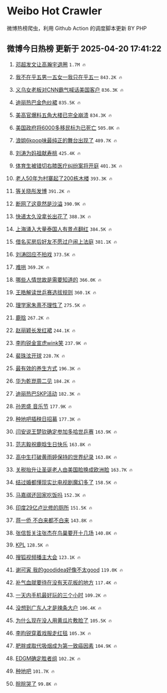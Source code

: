 # Weibo Hot Crawler 



微博热榜爬虫，利用 Github Action 的调度脚本更新 BY PHP 


## 微博今日热榜 更新于 2025-04-20 17:41:22 
1. [邓超发文让高瀚宇退圈](https://s.weibo.com/weibo?q=%23%E9%82%93%E8%B6%85%E5%8F%91%E6%96%87%E8%AE%A9%E9%AB%98%E7%80%9A%E5%AE%87%E9%80%80%E5%9C%88%23&t=31&band_rank=1&Refer=top) `1.7M 🔥` 

1. [我不在乎五男一五女一我只在乎五一](https://s.weibo.com/weibo?q=%E6%88%91%E4%B8%8D%E5%9C%A8%E4%B9%8E%E4%BA%94%E7%94%B7%E4%B8%80%E4%BA%94%E5%A5%B3%E4%B8%80%E6%88%91%E5%8F%AA%E5%9C%A8%E4%B9%8E%E4%BA%94%E4%B8%80&t=31&band_rank=2&Refer=top) `843.2K 🔥` 

1. [义乌女老板对CNN霸气喊话美国客户](https://s.weibo.com/weibo?q=%23%E4%B9%89%E4%B9%8C%E5%A5%B3%E8%80%81%E6%9D%BF%E5%AF%B9CNN%E9%9C%B8%E6%B0%94%E5%96%8A%E8%AF%9D%E7%BE%8E%E5%9B%BD%E5%AE%A2%E6%88%B7%23&t=31&band_rank=3&Refer=top) `836.3K 🔥` 

1. [迪丽热巴金色纱裙](https://s.weibo.com/weibo?q=%23%E8%BF%AA%E4%B8%BD%E7%83%AD%E5%B7%B4%E9%87%91%E8%89%B2%E7%BA%B1%E8%A3%99%23&t=31&band_rank=4&Refer=top) `835.5K 🔥` 

1. [美高官爆料五角大楼已完全崩溃](https://s.weibo.com/weibo?q=%23%E7%BE%8E%E9%AB%98%E5%AE%98%E7%88%86%E6%96%99%E4%BA%94%E8%A7%92%E5%A4%A7%E6%A5%BC%E5%B7%B2%E5%AE%8C%E5%85%A8%E5%B4%A9%E6%BA%83%23&t=31&band_rank=5&Refer=top) `834.3K 🔥` 

1. [美国政府将6000多移民标为已死亡](https://s.weibo.com/weibo?q=%23%E7%BE%8E%E5%9B%BD%E6%94%BF%E5%BA%9C%E5%B0%866000%E5%A4%9A%E7%A7%BB%E6%B0%91%E6%A0%87%E4%B8%BA%E5%B7%B2%E6%AD%BB%E4%BA%A1%23&t=31&band_rank=6&Refer=top) `505.8K 🔥` 

1. [浪姐6kpop味最纯正的舞台出现了](https://s.weibo.com/weibo?q=%E6%B5%AA%E5%A7%906kpop%E5%91%B3%E6%9C%80%E7%BA%AF%E6%AD%A3%E7%9A%84%E8%88%9E%E5%8F%B0%E5%87%BA%E7%8E%B0%E4%BA%86&t=31&band_rank=7&Refer=top) `489.7K 🔥` 

1. [刘涛为妈祖献寿桃](https://s.weibo.com/weibo?q=%23%E5%88%98%E6%B6%9B%E4%B8%BA%E5%A6%88%E7%A5%96%E7%8C%AE%E5%AF%BF%E6%A1%83%23&t=31&band_rank=8&Refer=top) `425.4K 🔥` 

1. [体育生被错切右膝医疗纠纷案将开庭](https://s.weibo.com/weibo?q=%23%E4%BD%93%E8%82%B2%E7%94%9F%E8%A2%AB%E9%94%99%E5%88%87%E5%8F%B3%E8%86%9D%E5%8C%BB%E7%96%97%E7%BA%A0%E7%BA%B7%E6%A1%88%E5%B0%86%E5%BC%80%E5%BA%AD%23&t=31&band_rank=9&Refer=top) `401.3K 🔥` 

1. [老人50年为村寨起了200栋木楼](https://s.weibo.com/weibo?q=%23%E8%80%81%E4%BA%BA50%E5%B9%B4%E4%B8%BA%E6%9D%91%E5%AF%A8%E8%B5%B7%E4%BA%86200%E6%A0%8B%E6%9C%A8%E6%A5%BC%23&t=31&band_rank=10&Refer=top) `393.3K 🔥` 

1. [等关晓彤发博](https://s.weibo.com/weibo?q=%23%E7%AD%89%E5%85%B3%E6%99%93%E5%BD%A4%E5%8F%91%E5%8D%9A%23&t=31&band_rank=11&Refer=top) `391.2K 🔥` 

1. [断网了这竟然是沙溢](https://s.weibo.com/weibo?q=%E6%96%AD%E7%BD%91%E4%BA%86%E8%BF%99%E7%AB%9F%E7%84%B6%E6%98%AF%E6%B2%99%E6%BA%A2&t=31&band_rank=12&Refer=top) `390.9K 🔥` 

1. [快递太久没拿长出花了](https://s.weibo.com/weibo?q=%E5%BF%AB%E9%80%92%E5%A4%AA%E4%B9%85%E6%B2%A1%E6%8B%BF%E9%95%BF%E5%87%BA%E8%8A%B1%E4%BA%86&t=31&band_rank=13&Refer=top) `388.3K 🔥` 

1. [上海涌入大量泰国人有景点翻红](https://s.weibo.com/weibo?q=%23%E4%B8%8A%E6%B5%B7%E6%B6%8C%E5%85%A5%E5%A4%A7%E9%87%8F%E6%B3%B0%E5%9B%BD%E4%BA%BA%E6%9C%89%E6%99%AF%E7%82%B9%E7%BF%BB%E7%BA%A2%23&t=31&band_rank=14&Refer=top) `384.5K 🔥` 

1. [借名买房后好友不愿过户闹上法庭](https://s.weibo.com/weibo?q=%23%E5%80%9F%E5%90%8D%E4%B9%B0%E6%88%BF%E5%90%8E%E5%A5%BD%E5%8F%8B%E4%B8%8D%E6%84%BF%E8%BF%87%E6%88%B7%E9%97%B9%E4%B8%8A%E6%B3%95%E5%BA%AD%23&t=31&band_rank=15&Refer=top) `381.1K 🔥` 

1. [刘涛回应不拍戏](https://s.weibo.com/weibo?q=%23%E5%88%98%E6%B6%9B%E5%9B%9E%E5%BA%94%E4%B8%8D%E6%8B%8D%E6%88%8F%23&t=31&band_rank=16&Refer=top) `373.5K 🔥` 

1. [难哄](https://s.weibo.com/weibo?q=%E9%9A%BE%E5%93%84&t=31&band_rank=17&Refer=top) `369.2K 🔥` 

1. [哪些人情世故是需要知道的](https://s.weibo.com/weibo?q=%23%E5%93%AA%E4%BA%9B%E4%BA%BA%E6%83%85%E4%B8%96%E6%95%85%E6%98%AF%E9%9C%80%E8%A6%81%E7%9F%A5%E9%81%93%E7%9A%84%23&t=31&band_rank=18&Refer=top) `366.0K 🔥` 

1. [王皓解读世乒赛选拔规则](https://s.weibo.com/weibo?q=%23%E7%8E%8B%E7%9A%93%E8%A7%A3%E8%AF%BB%E4%B8%96%E4%B9%92%E8%B5%9B%E9%80%89%E6%8B%94%E8%A7%84%E5%88%99%23&t=31&band_rank=19&Refer=top) `360.1K 🔥` 

1. [理学家朱熹不理性了](https://s.weibo.com/weibo?q=%E7%90%86%E5%AD%A6%E5%AE%B6%E6%9C%B1%E7%86%B9%E4%B8%8D%E7%90%86%E6%80%A7%E4%BA%86&t=31&band_rank=20&Refer=top) `275.5K 🔥` 

1. [鹿晗](https://s.weibo.com/weibo?q=%E9%B9%BF%E6%99%97&t=31&band_rank=21&Refer=top) `267.2K 🔥` 

1. [赵丽颖长发红裙](https://s.weibo.com/weibo?q=%23%E8%B5%B5%E4%B8%BD%E9%A2%96%E9%95%BF%E5%8F%91%E7%BA%A2%E8%A3%99%23&t=31&band_rank=22&Refer=top) `244.1K 🔥` 

1. [李昀锐金宣虎wink笑](https://s.weibo.com/weibo?q=%23%E6%9D%8E%E6%98%80%E9%94%90%E9%87%91%E5%AE%A3%E8%99%8Ewink%E7%AC%91%23&t=31&band_rank=23&Refer=top) `237.9K 🔥` 

1. [裴珠泫开球](https://s.weibo.com/weibo?q=%23%E8%A3%B4%E7%8F%A0%E6%B3%AB%E5%BC%80%E7%90%83%23&t=31&band_rank=24&Refer=top) `228.7K 🔥` 

1. [最有效的养生方式](https://s.weibo.com/weibo?q=%23%E6%9C%80%E6%9C%89%E6%95%88%E7%9A%84%E5%85%BB%E7%94%9F%E6%96%B9%E5%BC%8F%23&t=31&band_rank=25&Refer=top) `196.3K 🔥` 

1. [华为乾崑周二见](https://s.weibo.com/weibo?q=%23%E5%8D%8E%E4%B8%BA%E4%B9%BE%E5%B4%91%E5%91%A8%E4%BA%8C%E8%A7%81%23&t=31&band_rank=26&Refer=top) `184.2K 🔥` 

1. [迪丽热巴SKP活动](https://s.weibo.com/weibo?q=%E8%BF%AA%E4%B8%BD%E7%83%AD%E5%B7%B4SKP%E6%B4%BB%E5%8A%A8&t=31&band_rank=27&Refer=top) `182.3K 🔥` 

1. [孙恩盛 音乐节](https://s.weibo.com/weibo?q=%E5%AD%99%E6%81%A9%E7%9B%9B%20%E9%9F%B3%E4%B9%90%E8%8A%82&t=31&band_rank=28&Refer=top) `177.9K 🔥` 

1. [种地吧插秧日招募](https://s.weibo.com/weibo?q=%23%E7%A7%8D%E5%9C%B0%E5%90%A7%E6%8F%92%E7%A7%A7%E6%97%A5%E6%8B%9B%E5%8B%9F%23&t=31&band_rank=29&Refer=top) `177.3K 🔥` 

1. [闫安说王楚钦确定参加多哈世乒赛](https://s.weibo.com/weibo?q=%23%E9%97%AB%E5%AE%89%E8%AF%B4%E7%8E%8B%E6%A5%9A%E9%92%A6%E7%A1%AE%E5%AE%9A%E5%8F%82%E5%8A%A0%E5%A4%9A%E5%93%88%E4%B8%96%E4%B9%92%E8%B5%9B%23&t=31&band_rank=30&Refer=top) `163.9K 🔥` 

1. [范志毅祝鹿晗生日快乐](https://s.weibo.com/weibo?q=%23%E8%8C%83%E5%BF%97%E6%AF%85%E7%A5%9D%E9%B9%BF%E6%99%97%E7%94%9F%E6%97%A5%E5%BF%AB%E4%B9%90%23&t=31&band_rank=31&Refer=top) `163.8K 🔥` 

1. [高中生打破黄雨婷保持的世界纪录](https://s.weibo.com/weibo?q=%23%E9%AB%98%E4%B8%AD%E7%94%9F%E6%89%93%E7%A0%B4%E9%BB%84%E9%9B%A8%E5%A9%B7%E4%BF%9D%E6%8C%81%E7%9A%84%E4%B8%96%E7%95%8C%E7%BA%AA%E5%BD%95%23&t=31&band_rank=32&Refer=top) `163.8K 🔥` 

1. [关税抬升让圣诞老人由美国脸换成欧洲脸](https://s.weibo.com/weibo?q=%23%E5%85%B3%E7%A8%8E%E6%8A%AC%E5%8D%87%E8%AE%A9%E5%9C%A3%E8%AF%9E%E8%80%81%E4%BA%BA%E7%94%B1%E7%BE%8E%E5%9B%BD%E8%84%B8%E6%8D%A2%E6%88%90%E6%AC%A7%E6%B4%B2%E8%84%B8%23&t=31&band_rank=33&Refer=top) `163.7K 🔥` 

1. [结过婚都懂现实比电视剧魔幻多了](https://s.weibo.com/weibo?q=%E7%BB%93%E8%BF%87%E5%A9%9A%E9%83%BD%E6%87%82%E7%8E%B0%E5%AE%9E%E6%AF%94%E7%94%B5%E8%A7%86%E5%89%A7%E9%AD%94%E5%B9%BB%E5%A4%9A%E4%BA%86&t=31&band_rank=34&Refer=top) `158.5K 🔥` 

1. [马嘉祺还回家吃饭吗](https://s.weibo.com/weibo?q=%E9%A9%AC%E5%98%89%E7%A5%BA%E8%BF%98%E5%9B%9E%E5%AE%B6%E5%90%83%E9%A5%AD%E5%90%97&t=31&band_rank=35&Refer=top) `152.3K 🔥` 

1. [印度29亿卢比修的厕所](https://s.weibo.com/weibo?q=%E5%8D%B0%E5%BA%A629%E4%BA%BF%E5%8D%A2%E6%AF%94%E4%BF%AE%E7%9A%84%E5%8E%95%E6%89%80&t=31&band_rank=36&Refer=top) `151.5K 🔥` 

1. [蒋一侨 不白来都不白来](https://s.weibo.com/weibo?q=%E8%92%8B%E4%B8%80%E4%BE%A8%20%E4%B8%8D%E7%99%BD%E6%9D%A5%E9%83%BD%E4%B8%8D%E7%99%BD%E6%9D%A5&t=31&band_rank=37&Refer=top) `143.8K 🔥` 

1. [张信哲关注张杰在鸟巢要开十几场](https://s.weibo.com/weibo?q=%E5%BC%A0%E4%BF%A1%E5%93%B2%E5%85%B3%E6%B3%A8%E5%BC%A0%E6%9D%B0%E5%9C%A8%E9%B8%9F%E5%B7%A2%E8%A6%81%E5%BC%80%E5%8D%81%E5%87%A0%E5%9C%BA&t=31&band_rank=38&Refer=top) `140.8K 🔥` 

1. [KPL](https://s.weibo.com/weibo?q=KPL&t=31&band_rank=39&Refer=top) `128.5K 🔥` 

1. [搜狐视频播主大会](https://s.weibo.com/weibo?q=%23%E6%90%9C%E7%8B%90%E8%A7%86%E9%A2%91%E6%92%AD%E4%B8%BB%E5%A4%A7%E4%BC%9A%23&t=31&band_rank=40&Refer=top) `123.1K 🔥` 

1. [谢可寅 我的goodidea好像不太good](https://s.weibo.com/weibo?q=%E8%B0%A2%E5%8F%AF%E5%AF%85%20%E6%88%91%E7%9A%84goodidea%E5%A5%BD%E5%83%8F%E4%B8%8D%E5%A4%AAgood&t=31&band_rank=41&Refer=top) `119.0K 🔥` 

1. [补气血就要待在没有天花板的地方](https://s.weibo.com/weibo?q=%23%E8%A1%A5%E6%B0%94%E8%A1%80%E5%B0%B1%E8%A6%81%E5%BE%85%E5%9C%A8%E6%B2%A1%E6%9C%89%E5%A4%A9%E8%8A%B1%E6%9D%BF%E7%9A%84%E5%9C%B0%E6%96%B9%23&t=31&band_rank=42&Refer=top) `117.4K 🔥` 

1. [一天内手机最好玩的三个小时](https://s.weibo.com/weibo?q=%E4%B8%80%E5%A4%A9%E5%86%85%E6%89%8B%E6%9C%BA%E6%9C%80%E5%A5%BD%E7%8E%A9%E7%9A%84%E4%B8%89%E4%B8%AA%E5%B0%8F%E6%97%B6&t=31&band_rank=43&Refer=top) `109.2K 🔥` 

1. [没想到广东人才是辣条大户](https://s.weibo.com/weibo?q=%E6%B2%A1%E6%83%B3%E5%88%B0%E5%B9%BF%E4%B8%9C%E4%BA%BA%E6%89%8D%E6%98%AF%E8%BE%A3%E6%9D%A1%E5%A4%A7%E6%88%B7&t=31&band_rank=44&Refer=top) `106.4K 🔥` 

1. [为什么现在没人用黄瓜片敷脸了](https://s.weibo.com/weibo?q=%23%E4%B8%BA%E4%BB%80%E4%B9%88%E7%8E%B0%E5%9C%A8%E6%B2%A1%E4%BA%BA%E7%94%A8%E9%BB%84%E7%93%9C%E7%89%87%E6%95%B7%E8%84%B8%E4%BA%86%23&t=31&band_rank=45&Refer=top) `105.5K 🔥` 

1. [李昀锐穿着戏服走红毯](https://s.weibo.com/weibo?q=%23%E6%9D%8E%E6%98%80%E9%94%90%E7%A9%BF%E7%9D%80%E6%88%8F%E6%9C%8D%E8%B5%B0%E7%BA%A2%E6%AF%AF%23&t=31&band_rank=46&Refer=top) `105.3K 🔥` 

1. [肥胖或取代吸烟成为第一致癌因素](https://s.weibo.com/weibo?q=%23%E8%82%A5%E8%83%96%E6%88%96%E5%8F%96%E4%BB%A3%E5%90%B8%E7%83%9F%E6%88%90%E4%B8%BA%E7%AC%AC%E4%B8%80%E8%87%B4%E7%99%8C%E5%9B%A0%E7%B4%A0%23&t=31&band_rank=47&Refer=top) `104.9K 🔥` 

1. [EDGM确定胜者组](https://s.weibo.com/weibo?q=%23EDGM%E7%A1%AE%E5%AE%9A%E8%83%9C%E8%80%85%E7%BB%84%23&t=31&band_rank=48&Refer=top) `102.2K 🔥` 

1. [种地吧](https://s.weibo.com/weibo?q=%E7%A7%8D%E5%9C%B0%E5%90%A7&t=31&band_rank=49&Refer=top) `101.7K 🔥` 

1. [皖皖哭了](https://s.weibo.com/weibo?q=%23%E7%9A%96%E7%9A%96%E5%93%AD%E4%BA%86%23&t=31&band_rank=50&Refer=top) `99.8K 🔥` 

